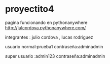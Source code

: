 # proyectito4

pagina funcionando en pythonanywhere
http://julcordova.pythonanywhere.com/

integrantes : julio cordova , lucas rodriguez

usuario normal:prueba1
        contraseña:adminadmin
        
super usuario :admin123
      contraseña:adminadmin
